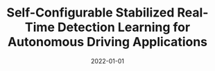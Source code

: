 ---
title: "Self-Configurable Stabilized Real-Time Detection Learning for Autonomous Driving Applications"
collection: publications
permalink: /publication/2022-01-01-Self-Configurable-Stabilized-Real-Time-Detection-Learning-for-Autonomous-Driving-Applications
date: 2022-01-01
venue: 'CoRR'
paperurl: 'https://doi.org/10.48550/arXiv.2209.14525'
citation: ' Won Yun,  Soohyun Park,  Joongheon Kim,  David Mohaisen, &quot;Self-Configurable Stabilized Real-Time Detection Learning for Autonomous Driving Applications.&quot; CoRR, 2022.'
---